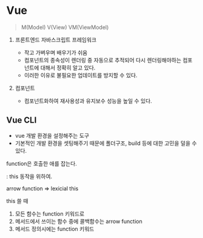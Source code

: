 # Vue

> M(Model) V(View) VM(ViewModel)

1. 프론트엔드 자바스크립트 프레임워크
   * 작고 가벼우며 배우기가 쉬움
   * 컴포넌트의 종속성이 렌더링 중 자동으로 추적되어 다시 렌더링해야하는 컴포넌트에 대해서 정확히 알고 있다.
   * 이러한 이유로 불필요한 업데이트를 방지할 수 있다.

2. 컴포넌트
   * 컴포넌트화하여 재사용성과 유지보수 성능을 높일 수 있다.

## Vue CLI

* vue 개발 환경을 설정해주는 도구
* 기본적인 개발 환경을 셋팅해주기 때문에 폴더구조, build 등에 대한 고민을 덜을 수 있다.



function은 호출한 애를 잡는다.

: this 동작을 위하여.

arrow function => lexicial this



this 쓸 때

1. 모든 함수는 function 키워드로
2. 메서드에서 쓰이는 함수 중에 콜백함수는 arrow function
3. 메서드 정의시에는 function 키워드